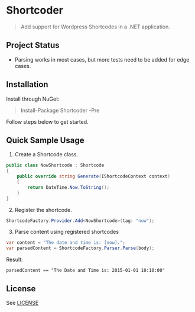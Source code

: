 # Shortcoder

> Add support for Wordpress Shortcodes in a .NET application.

## Project Status

- Parsing works in most cases, but more tests need to be added for edge cases.

## Installation

Install through NuGet:

> Install-Package Shortcoder -Pre

Follow steps below to get started.

## Quick Sample Usage

1. Create a Shortcode class.

```csharp
public class NowShortcode : Shortcode
{
    public override string Generate(IShortcodeContext context)
    {
        return DateTime.Now.ToString();
    }
}
```

2. Register the shortcode.

```csharp
ShortcodeFactory.Provider.Add<NowShortcode>(tag: "now");
```

3. Parse content using registered shortcodes


```csharp
var content = "The date and time is: [now].";
var parsedContent = ShortcodeFactory.Parser.Parse(body);
```

Result: 

```
parsedContent == "The Date and Time is: 2015-01-01 10:10:00"
```

## License

See [LICENSE](LICENSE.txt)